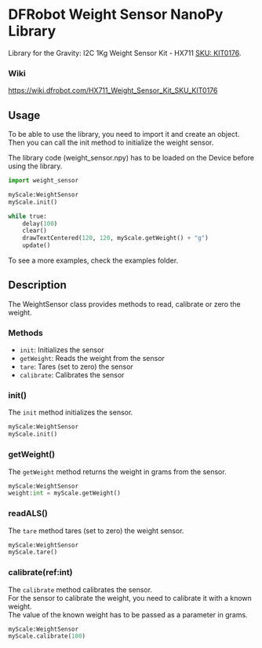 # DFRobot Weight Sensor NanoPy Library

Library for the Gravity: I2C 1Kg Weight Sensor Kit - HX711 [SKU: KIT0176](https://www.dfrobot.com/product-2289.html).

### Wiki

https://wiki.dfrobot.com/HX711_Weight_Sensor_Kit_SKU_KIT0176

## Usage

To be able to use the library, you need to import it and create an object.  
Then you can call the init method to initialize the weight sensor.

The library code (weight_sensor.npy) has to be loaded on the Device before using the library.

```python
import weight_sensor

myScale:WeightSensor
myScale.init()

while true:
    delay(100)
    clear()
    drawTextCentered(120, 120, myScale.getWeight() + "g")
    update()
```

To see a more examples, check the examples folder.

## Description

The WeightSensor class provides methods to read, calibrate or zero the weight.

### Methods

- `init`: Initializes the sensor
- `getWeight`: Reads the weight from the sensor
- `tare`: Tares (set to zero) the sensor
- `calibrate`: Calibrates the sensor

### init()

The `init` method initializes the sensor.

```python
myScale:WeightSensor
myScale.init()
```

### getWeight()

The `getWeight` method returns the weight in grams from the sensor.

```python
myScale:WeightSensor
weight:int = myScale.getWeight()
```

### readALS()

The `tare` method tares (set to zero) the weight sensor.

```python
myScale:WeightSensor
myScale.tare()
```

### calibrate(ref:int)

The `calibrate` method calibrates the sensor.  
For the sensor to calibrate the weight, you need to calibrate it with a known weight.  
The value of the known weight has to be passed as a parameter in grams.

```python
myScale:WeightSensor
myScale.calibrate(100)
```

